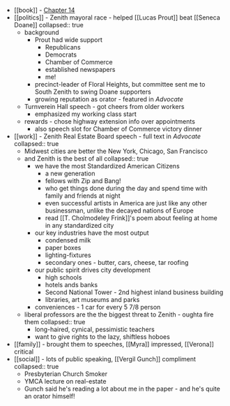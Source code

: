 - [[book]] - [Chapter 14](https://standardebooks.org/ebooks/sinclair-lewis/babbitt/text/chapter-14)
- [[politics]] - Zenith mayoral race - helped [[Lucas Prout]] beat [[Seneca Doane]]
  collapsed:: true
	- background
		- Prout had wide support
			- Republicans
			- Democrats
			- Chamber of Commerce
			- established newspapers
			- me!
		- precinct-leader of Floral Heights, but committee sent me to South Zenith to swing Doane supporters
		- growing reputation as orator - featured in *Advocate*
	- Turnverein Hall speech - got cheers from older workers
		- emphasized my working class start
	- rewards - chose highway extension info over appointments
		- also speech slot for Chamber of Commerce victory dinner
- [[work]] - Zenith Real Estate Board speech - full text in *Advocate*
  collapsed:: true
	- Midwest cities are better the New York, Chicago, San Francisco
	- and Zenith is the best of all
	  collapsed:: true
		- we have the most Standardized American Citizens
			- a new generation
			- fellows with Zip and Bang!
			- who get things done during the day and spend time with family and friends at night
			- even successful artists in America are just like any other businessman, unlike the decayed nations of Europe
			- read [[T. Cholmodeley Frink]]'s poem about feeling at home in any standardized city
		- our key industries have the most output
			- condensed milk
			- paper boxes
			- lighting-fixtures
			- secondary ones - butter, cars, cheese, tar roofing
		- our public spirit drives city development
			- high schools
			- hotels ands banks
			- Second National Tower - 2nd highest inland business building
			- libraries, art museums and parks
		- conveniences - 1 car for every 5 7/8 person
	- liberal professors are the the biggest threat to Zenith - oughta fire them
	  collapsed:: true
		- long-haired, cynical, pessimistic teachers
		- want to give rights to the lazy, shiftless hoboes
- [[family]] - brought them to speeches, [[Myra]] impressed, [[Verona]] critical
- [[social]] - lots of public speaking, [[Vergil Gunch]] compliment
  collapsed:: true
	- Presbyterian Church Smoker
	- YMCA lecture on real-estate
	- Gunch said he's reading a lot about me in the paper - and he's quite an orator himself!